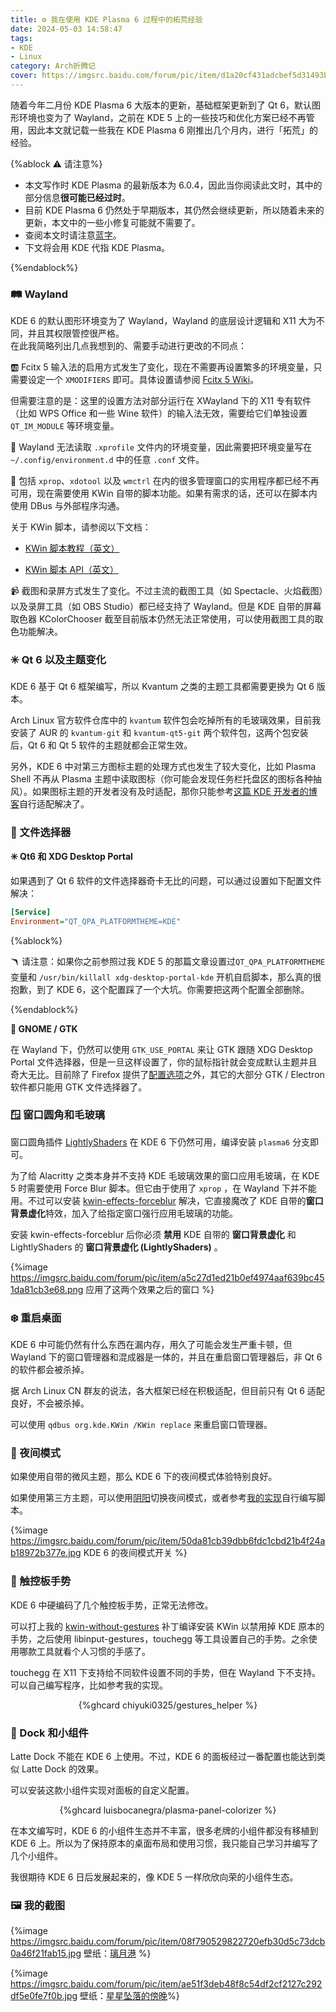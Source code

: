 ```yaml
---
title: ⚙️ 我在使用 KDE Plasma 6 过程中的拓荒经验
date: 2024-05-03 14:58:47
tags:
- KDE
- Linux
category: Arch折腾记
cover: https://imgsrc.baidu.com/forum/pic/item/d1a20cf431adcbef5d31493beaaf2edda3cc9f81.jpg
---
```


随着今年二月份 KDE Plasma 6 大版本的更新，基础框架更新到了 Qt 6，默认图形环境也变为了 Wayland，之前在 KDE 5 上的一些技巧和优化方案已经不再管用，因此本文就记载一些我在 KDE Plasma 6 刚推出几个月内，进行「拓荒」的经验。

<!--more-->

{%ablock ⚠️ 请注意%}

- 本文写作时 KDE Plasma 的最新版本为 6.0.4，因此当你阅读此文时，其中的部分信息**很可能已经过时**。
- 目前 KDE Plasma 6 仍然处于早期版本，其仍然会继续更新，所以随着未来的更新，本文中的一些小修复可能就不需要了。
- 查阅本文时请注意[蓝字]()。
- 下文将会用 KDE 代指 KDE Plasma。

{%endablock%}

### 🛤️ Wayland

KDE 6 的默认图形环境变为了 Wayland，Wayland 的底层设计逻辑和 X11 大为不同，并且其权限管控很严格。  
在此我简略列出几点我想到的、需要手动进行更改的不同点：

🆎 Fcitx 5 输入法的启用方式发生了变化，现在不需要再设置繁多的环境变量，只需要设定一个 `XMODIFIERS` 即可。具体设置请参阅 [Fcitx 5 Wiki](https://fcitx-im.org/wiki/Using_Fcitx_5_on_Wayland#KDE_Plasma)。

但需要注意的是：这里的设置方法对部分运行在 XWayland 下的 X11 专有软件（比如 WPS Office 和一些 Wine 软件）的输入法无效，需要给它们单独设置 `QT_IM_MODULE` 等环境变量。

🔧 Wayland 无法读取 `.xprofile` 文件内的环境变量，因此需要把环境变量写在 `~/.config/environment.d` 中的任意 `.conf` 文件。

🔧 包括 `xprop`、`xdotool` 以及 `wmctrl` 在内的很多管理窗口的实用程序都已经不再可用，现在需要使用 KWin 自带的脚本功能。如果有需求的话，还可以在脚本内使用 DBus 与外部程序沟通。

关于 KWin 脚本，请参阅以下文档：

- [KWin 脚本教程（英文）](https://develop.kde.org/docs/plasma/kwin/)

- [KWin 脚本 API（英文）](https://develop.kde.org/docs/plasma/kwin/api/)

📹 截图和录屏方式发生了变化。不过主流的截图工具（如 Spectacle、火焰截图）以及录屏工具（如 OBS Studio）都已经支持了 Wayland。但是 KDE 自带的屏幕取色器 KColorChooser 截至目前版本仍然无法正常使用，可以使用截图工具的取色功能解决。

### ✳️ Qt 6 以及主题变化

KDE 6 基于 Qt 6 框架编写，所以 Kvantum 之类的主题工具都需要更换为 Qt 6 版本。

Arch Linux 官方软件仓库中的 `kvantum` 软件包会吃掉所有的毛玻璃效果，目前我安装了 AUR 的 `kvantum-git` 和 `kvantum-qt5-git` 两个软件包，这两个包安装后，Qt 6 和 Qt 5 软件的主题就都会正常生效。

另外，KDE 6 中对第三方图标主题的处理方式也发生了较大变化，比如 Plasma Shell 不再从 Plasma 主题中读取图标（你可能会发现任务栏托盘区的图标各种抽风）。如果图标主题的开发者没有及时适配，那你只能参考[这篇 KDE 开发者的博客](https://pointieststick.com/2023/08/12/how-all-this-icon-stuff-is-going-to-work-in-plasma-6/)自行适配解决了。

### 📂 文件选择器

**✳️ Qt6 和 XDG Desktop Portal**

如果遇到了 Qt 6 软件的文件选择器奇卡无比的问题，可以通过设置如下配置文件解决：

```ini ~/.config/systemd/user/plasma-xdg-desktop-portal-kde.service.d/override.conf
[Service]
Environment="QT_QPA_PLATFORMTHEME=KDE"
```

{%ablock%}

🪃 请注意：如果你之前参照过我 KDE 5 的那篇文章设置过`QT_QPA_PLATFORMTHEME` 变量和 `/usr/bin/killall xdg-desktop-portal-kde` 开机自启脚本，那么真的很抱歉，到了 KDE 6，这个配置踩了一个大坑。你需要把这两个配置全部删除。

{%endablock%}

**👣 GNOME / GTK**

在 Wayland 下，仍然可以使用 `GTK_USE_PORTAL` 来让 GTK 跟随 XDG Desktop Portal 文件选择器，但是一旦这样设置了，你的鼠标指针就会变成默认主题并且奇大无比。目前除了 Firefox 提供了[配置选项](/2022/10/24/my-kde-tricks-and-optimizations/#%F0%9F%93%82-%E6%96%87%E4%BB%B6%E9%80%89%E6%8B%A9%E5%99%A8)之外，其它的大部分 GTK / Electron 软件都只能用 GTK 文件选择器了。

### 🪟 窗口圆角和毛玻璃

窗口圆角插件 [LightlyShaders](https://github.com/a-parhom/LightlyShaders) 在 KDE 6 下仍然可用，编译安装 `plasma6` 分支即可。

为了给 Alacritty 之类本身并不支持 KDE 毛玻璃效果的窗口应用毛玻璃，在 KDE 5 时需要使用 Force Blur 脚本。但它由于使用了 `xprop` ，在 Wayland 下并不能用。不过可以安装 [kwin-effects-forceblur](https://github.com/taj-ny/kwin-effects-forceblur) 解决，它直接魔改了 KDE 自带的**窗口背景虚化**特效，加入了给指定窗口强行应用毛玻璃的功能。

安装 kwin-effects-forceblur 后你必须 **禁用** KDE 自带的 **窗口背景虚化** 和 LightlyShaders 的 **窗口背景虚化 (LightlyShaders)** 。

{%image https://imgsrc.baidu.com/forum/pic/item/a5c27d1ed21b0ef4974aaf639bc451da81cb3e68.png 应用了这两个效果之后的窗口 %}

### ❄️ 重启桌面

KDE 6 中可能仍然有什么东西在漏内存，用久了可能会发生严重卡顿，但 Wayland 下的窗口管理器和混成器是一体的，并且在重启窗口管理器后，非 Qt 6 的软件都会被杀掉。

据 Arch Linux CN 群友的说法，各大框架已经在积极适配，但目前只有 Qt 6 适配良好，不会被杀掉。

可以使用 `qdbus org.kde.KWin /KWin replace` 来重启窗口管理器。

### 🌚 夜间模式

如果使用自带的微风主题，那么 KDE 6 下的夜间模式体验特别良好。

如果使用第三方主题，可以使用[阴阳](https://github.com/oskarsh/Yin-Yang)切换夜间模式，或者参考[我的实现](https://github.com/chiyuki0325/KDEQuickSwitches/blob/main/switches/dark.py)自行编写脚本。

{%image https://imgsrc.baidu.com/forum/pic/item/50da81cb39dbb6fdc1cbd21b4f24ab18972b377e.jpg KDE 6 的夜间模式开关 %}

### 🤞 触控板手势

KDE 6 中硬编码了几个触控板手势，正常无法修改。

可以打上我的 [kwin-without-gestures](https://github.com/chiyuki0325/arch-packages/tree/main/kwin-without-gestures) 补丁编译安装 KWin 以禁用掉 KDE 原本的手势，之后使用 libinput-gestures，touchegg 等工具设置自己的手势。之余使用哪款工具就看个人习惯的手感了。

touchegg 在 X11 下支持给不同软件设置不同的手势，但在 Wayland 下不支持。可以自己编写程序，比如参考我的实现。

<center>{%ghcard chiyuki0325/gestures_helper %}</center>

### 🧮 Dock 和小组件

Latte Dock 不能在 KDE 6 上使用。不过，KDE 6 的面板经过一番配置也能达到类似 Latte Dock 的效果。

可以安装这款小组件实现对面板的自定义配置。

<center>{%ghcard luisbocanegra/plasma-panel-colorizer %}</center>

在本文编写时，KDE 6 的小组件生态并不丰富，很多老牌的小组件都没有移植到 KDE 6 上。所以为了保持原本的桌面布局和使用习惯，我只能自己学习并编写了几个小组件。

我很期待 KDE 6 日后发展起来的，像 KDE 5 一样欣欣向荣的小组件生态。

### 🖼️ 我的截图

{%image https://imgsrc.baidu.com/forum/pic/item/08f790529822720efb30d5c73dcb0a46f21fab15.jpg 壁纸：<a href="https://steamcommunity.com/sharedfiles/filedetails/?id=2239430876">璃月港</a> %}

{%image https://imgsrc.baidu.com/forum/pic/item/ae51f3deb48f8c54df2cf2127c292df5e0fe7f0b.jpg 壁纸：<a href="https://www.pixiv.net/artworks/68686407">星星坠落的傍晚</a>%}
